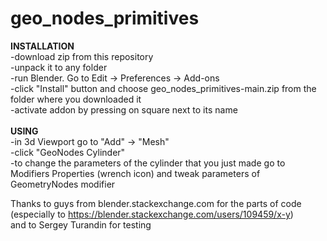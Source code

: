 # geo_nodes_primitives

<b>INSTALLATION</b> <br>
-download zip from this repository <br>
-unpack it to any folder <br>
-run Blender. Go to Edit -> Preferences -> Add-ons <br>
-click "Install" button and choose geo_nodes_primitives-main.zip from the folder where you downloaded it <br>
-activate addon by pressing on square next to its name <br>
<br>
<b>USING</b> <br>
-in 3d Viewport go to "Add" -> "Mesh" <br>
-click "GeoNodes Cylinder" <br>
-to change the parameters of the cylinder that you just made go to Modifiers Properties (wrench icon) and tweak parameters of GeometryNodes modifier

Thanks to guys from blender.stackexchange.com for the parts of code (especially to https://blender.stackexchange.com/users/109459/x-y) <br>
and to Sergey Turandin for testing <br>
